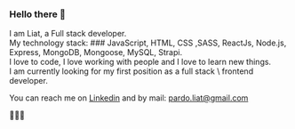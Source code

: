 ### Hello there 👋  
I am Liat, a Full stack developer.  
My technology stack: ### JavaScript, HTML, CSS ,SASS, ReactJs, Node.js, Express, MongoDB, Mongoose, MySQL, Strapi.   
I love to code, I love working with people and I love to learn new things.  
I am currently looking for my first position as a full stack \ frontend developer.  
 
You can reach me on [Linkedin](https://www.linkedin.com/in/liat-pardo-grinbaum-43932b146/) and by mail: pardo.liat@gmail.com 

🌸🌸🌸



<!--
**LiatPardoGrinbaum/LiatPardoGrinbaum** is a ✨ _special_ ✨ repository because its `README.md` (this file) appears on your GitHub profile.

Here are some ideas to get you started:

- 🔭 I’m currently working on ...
- 🌱 I’m currently learning ...
- 👯 I’m looking to collaborate on ...
- 🤔 I’m looking for help with ...
- 💬 Ask me about ...
- 📫 How to reach me: ...
- 😄 Pronouns: ...
- ⚡ Fun fact: ...
-->

